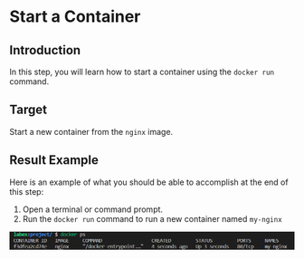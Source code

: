 # Start a Container

## Introduction

In this step, you will learn how to start a container using the `docker run` command.

## Target

Start a new container from the `nginx` image.

## Result Example

Here is an example of what you should be able to accomplish at the end of this step:

1. Open a terminal or command prompt.
2. Run the `docker run` command to run a new container named `my-nginx`

![challenge-map-the-container-ports-1](assets/challenge-map-the-container-ports-1.png)


